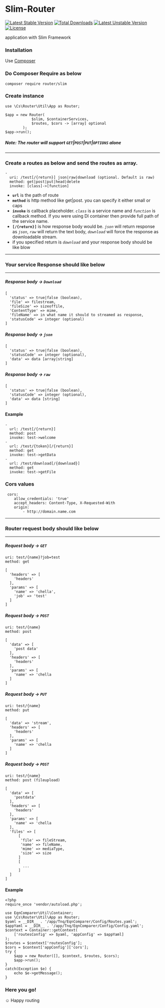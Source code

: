 # Slim-Router

[![Latest Stable Version](https://poser.pugx.org/router/slim/v/stable?format=flat-square)](https://packagist.org/packages/router/slim)
[![Total Downloads](https://poser.pugx.org/router/slim/downloads?format=flat-square)](https://packagist.org/packages/router/slim)
[![Latest Unstable Version](https://poser.pugx.org/router/slim/v/unstable?format=flat-square)](https://packagist.org/packages/router/slim)
[![License](https://poser.pugx.org/router/slim/license?format=flat-square)](https://packagist.org/packages/router/slim)

application with Slim Framework

### Installation

Use [Composer](https://getcomposer.org/)

### Do Composer Require as below
```
composer require router/slim
```

### Create instance
```
use \Cs\Router\Util\App as Router;

$app = new Router(
            $slim, $containerServices,
            $routes, $cors -> [array] optional
        );
$app->run();
```

##### Note: The router will support `GET`|`POST`|`PUT`|`OPTIONS` alone
---

### Create a routes as below and send the routes as array.
```
-
  uri: /test[/{return}] json|raw|download (optional. Default is raw)
  method: get|post|put|head|delete
  invoke: [class]->[function]
```
* **`url`** is the path of route
* **`method`** is http method like get|post. you can specify it either small or caps
* **`invoke`** is callback placeholder. *`class`* is a service name and *`function`* is callback method. If you were using DI container then provide full path of the service name.
* **`[/{return}]`** is how response body would be. *`json`* will return response as *`json`*, *`raw`* will return the text body, *`download`* will force the response as downloadable stream.
* if you specified return is *`download`* and your response body should be like blow

***
### Your service Response should like below
***

##### Response body -> `Download`
```
[
  'status' => true|false (boolean),
  'file' => filestream,
  'fileSize' => sizeoffile,
  'ContentType' => mime,
  'fileName' => in what name it should to streamed as response,
  'statusCode' => integer (optional)
]
```

##### Response body -> `json`
```
[
  'status' => true|false (boolean),
  'statusCode' => integer (optional),
  'data' => data [array|string]
]
```

##### Response body -> `raw`
```
[
  'status' => true|false (boolean),
  'statusCode' => integer (optional),
  'data' => data [string]
]
```

#### Example
```
-
  url: /test[/{return}]
  method: post
  invoke: test->welcome
-
  url: /test/{token}[/{return}]
  method: get
  invoke: test->getData
-
  url: /test/download[/{download}]
  method: get
  invoke: test->getFile
```
 ### Cors values
```
 cors:
    allow_credentials: 'true'
    accept_headers: Content-Type, X-Requested-With
    origin:
        - http://domain.name.com
```

***
### Router request body should like below
***

##### Request body -> `GET`
```
uri: test/{name}?job=test
method: get
```
```
[
  'headers' => [
    'headers'
  ],
  'params' => [
    'name' => 'chella',
    'job' => 'test'
  ]
]
```
##### Request body -> `POST`
```
uri: test/{name}
method: post
```
```
[
  'data' => [
    'post data'
  ],
  'headers' => [
    'headers'
  ],
  'params' => [
    'name' => 'chella
  ]
]
```
##### Request body -> `PUT`
```
uri: test/{name}
method: put
```
```
[
  'data' => 'stream',
  'headers' => [
    'headers'
  ],
  'params' => [
    'name' => 'chella
  ]
]
```
##### Request body -> `POST`
```
uri: test/{name}
method: post (fileupload)
```
```
[
  'data' => [
    'postdata'
  ],
  'headers' => [
    'headers'
  ],
  'params' => [
    'name' => 'chella
  ],
  'files' => [
      [
       'file' => fileStream,
       'name' => fileName,
       'mime' => mediaType,
       'size' => size
      ]
      [
        ...
      ]
  ]
]
```

#### Example
```
<?php
require_once 'vendor/autoload.php';

use EqnComparer\Util\Container;
use \Cs\Router\Util\App as Router;
$yaml = __DIR__ . '/app/Tnq/EqnComparer/Config/Routes.yaml';
$appYaml = __DIR__ . '/app/Tnq/EqnComparer/Config/Config.yaml';
$context = Container::getContext(
    ['routesConfig' => $yaml, 'appConfig' => $appYaml]
);
$routes = $context['routesConfig'];
$cors = $context['appConfig']['cors'];
try {
    $app = new Router([], $context, $routes, $cors);
    $app->run();
}
catch(Exception $e) {
    echo $e->getMessage();
}
```

### Here you go!
&#9786; Happy routing
